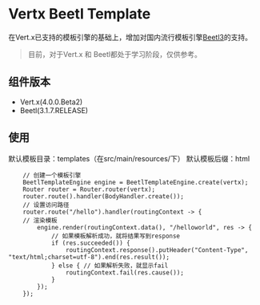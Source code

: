 # Vertx Beetl Template
在Vert.x已支持的模板引擎的基础上，增加对国内流行模板引擎[Beetl3](http://ibeetl.com/)的支持。
> 目前，对于Vert.x 和 Beetl都处于学习阶段，仅供参考。

## 组件版本
- Vert.x(4.0.0.Beta2)
- Beetl(3.1.7.RELEASE)

## 使用
默认模板目录：templates（在src/main/resources/下）
默认模板后缀：html


```
    // 创建一个模板引擎
	BeetlTemplateEngine engine = BeetlTemplateEngine.create(vertx);
	Router router = Router.router(vertx);
	router.route().handler(BodyHandler.create());
	// 设置访问路径
	router.route("/hello").handler(routingContext -> {
	// 渲染模板
		engine.render(routingContext.data(), "/helloworld", res -> {
			// 如果模板解析成功，就将结果写到response
			if (res.succeeded()) {
				routingContext.response().putHeader("Content-Type", "text/html;charset=utf-8").end(res.result());
			} else { // 如果解析失败，就显示fail
				routingContext.fail(res.cause());
			}
		});
	});
```

